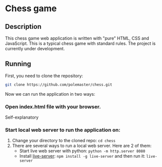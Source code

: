 # Chess game

## Description

This chess game web application is written with "pure" HTML, CSS and JavaScript. This is a typical chess game with standard rules. The project is currently under development.

## Running

First, you need to clone the repository:

```bash
git clone https://github.com/polemaster/chess.git
```

Now we can run the application in two ways:

### Open index.html file with your browser.

Self-explanatory

### Start local web server to run the application on:

1. Change your directory to the cloned repo: `cd chess`
1. There are several ways to run a local web server. Here are 2 of them:
   - Start live web server with python: `python -m http.server 8080`
   - Install [live-server](https://github.com/tapio/live-server): `npm install -g live-server` and then run it: `live-server`

